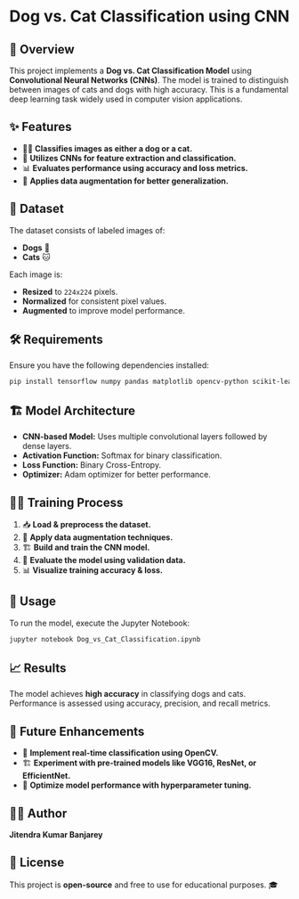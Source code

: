 # Dog vs. Cat Classification using CNN

## 📌 Overview
This project implements a **Dog vs. Cat Classification Model** using **Convolutional Neural Networks (CNNs)**. The model is trained to distinguish between images of cats and dogs with high accuracy. This is a fundamental deep learning task widely used in computer vision applications.

## ✨ Features
- 🐶🐱 **Classifies images as either a dog or a cat.**
- 🤖 **Utilizes CNNs for feature extraction and classification.**
- 📊 **Evaluates performance using accuracy and loss metrics.**
- 🔄 **Applies data augmentation for better generalization.**

## 📂 Dataset
The dataset consists of labeled images of:
- **Dogs** 🐶
- **Cats** 🐱

Each image is:
- **Resized** to `224x224` pixels.
- **Normalized** for consistent pixel values.
- **Augmented** to improve model performance.

## 🛠 Requirements
Ensure you have the following dependencies installed:
```bash
pip install tensorflow numpy pandas matplotlib opencv-python scikit-learn
```

## 🏗 Model Architecture
- **CNN-based Model:** Uses multiple convolutional layers followed by dense layers.
- **Activation Function:** Softmax for binary classification.
- **Loss Function:** Binary Cross-Entropy.
- **Optimizer:** Adam optimizer for better performance.

## 🏋️‍♂️ Training Process
1. 📥 **Load & preprocess the dataset.**
2. 🔄 **Apply data augmentation techniques.**
3. 🏗 **Build and train the CNN model.**
4. 🎯 **Evaluate the model using validation data.**
5. 📊 **Visualize training accuracy & loss.**

## 🚀 Usage
To run the model, execute the Jupyter Notebook:
```bash
jupyter notebook Dog_vs_Cat_Classification.ipynb
```

## 📈 Results
The model achieves **high accuracy** in classifying dogs and cats. Performance is assessed using accuracy, precision, and recall metrics.

## 🔮 Future Enhancements
- 🎥 **Implement real-time classification using OpenCV.**
- 🏗 **Experiment with pre-trained models like VGG16, ResNet, or EfficientNet.**
- 🚀 **Optimize model performance with hyperparameter tuning.**

## 👨‍💻 Author
**Jitendra Kumar Banjarey**

## 📜 License
This project is **open-source** and free to use for educational purposes. 🎓

